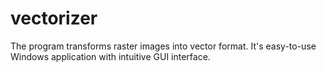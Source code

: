 # vectorizer
The program transforms raster images into vector format. It's easy-to-use Windows application with intuitive GUI interface. 

